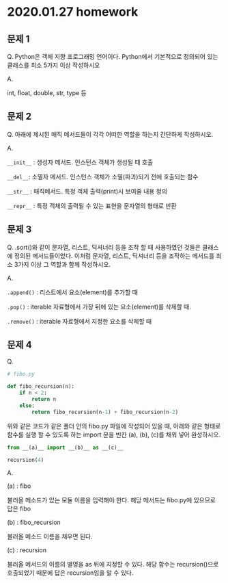 # 2020.01.27 homework

## 문제 1

Q. Python은 객체 지향 프로그래밍 언어이다. Python에서 기본적으로 정의되어 있는 클래스를 최소 5가지 이상 작성하시오

A.

int, float, double, str, type 등



## 문제 2

Q. 아래에 제시된 매직 메서드들이 각각 어떠한 역할을 하는지 간단하게 작성하시오.

A.

`__init__` : 생성자 메서드. 인스턴스 객체가 생성될 때 호출

`__del__`: 소멸자 메서드. 인스턴스 객체가 소멸(파괴)되기 전에 호출되는 함수

`__str__` : 매직메서드. 특정 객체 출력(print)시 보여줄 내용 정의

`__repr__` : 특정 객체의 출력될 수 있는 표현을 문자열의 형태로 반환



## 문제 3

Q. .sort()와 같이 문자열, 리스트, 딕셔너리 등을 조작 할 때 사용하였던 것들은 클래스에 정의된 메서드들이었다. 이처럼 문자열, 리스트, 딕셔너리 등을 조작하는 메서드를 최소 3가지 이상 그 역할과 함께 작성하시오.

A.

`.append()` : 리스트에서 요소(element)를 추가할 때

`.pop()` : iterable 자료형에서 가장 뒤에 있는 요소(element)를 삭제할 때.

`.remove()` : iterable 자료형에서 지정한 요소를 삭제할 때



## 문제 4

 Q. 

```python
# fibo.py

def fibo_recursion(n):
    if n < 2:
        return n
   	else:
        return fibo_recursion(n-1) + fibo_recursion(n-2)
```

위와 같은 코드가 같은 폴더 안의 fibo.py 파일에 작성되어 있을 때, 아래와 같은 형태로 함수를 실행 할 수 있도록 하는 import 문을 빈칸 (a), (b), (c)를 채워 넣어 완성하시오.

```python
from __(a)__ import __(b)__ as __(c)__

recursion(4)
```

A.

(a) : fibo

불러올 메소드가 있는 모듈 이름을 입력해야 한다. 해당 메서드는 fibo.py에 있으므로 답은 fibo

(b) : fibo_recursion

불러올 메소드 이름을 채우면 된다.

(c) : recursion

불러올 메서드의 이름의 별명을 as 뒤에 지정할 수 있다. 해당 함수는 recursion()으로 호출되었기 때문에 답은 recursion임을 알 수 있다.

